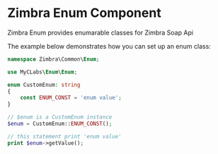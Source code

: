 Zimbra  Enum Component
=====================
Zimbra Enum provides enumarable classes for Zimbra Soap Api

The example below demonstrates how you can set up an enum class:
```php
namespace Zimbra\Common\Enum;

use MyCLabs\Enum\Enum;

enum CustomEnum: string
{
    const ENUM_CONST = 'enum value';
}

// $enum is a CustomEnum instance
$enum = CustomEnum::ENUM_CONST();

// this statement print 'enum value'
print $enum->getValue();

```

